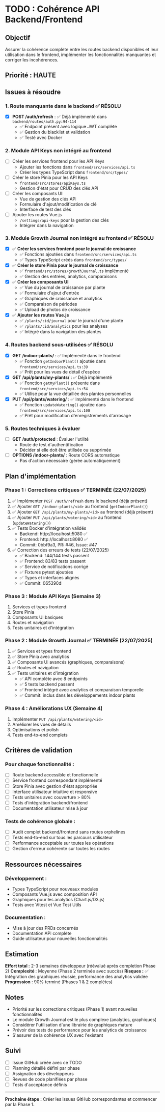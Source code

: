 # TODO : Cohérence API Backend/Frontend

## Objectif
Assurer la cohérence complète entre les routes backend disponibles et leur utilisation dans le frontend, implémenter les fonctionnalités manquantes et corriger les incohérences.

## Priorité : HAUTE

## Issues à résoudre

### 1. Route manquante dans le backend ✅ RÉSOLU
- [x] **POST /auth/refresh** : ✅ Déjà implémenté dans `backend/routes/auth.py:94-114`
  - ✅ Endpoint présent avec logique JWT complète
  - ✅ Gestion du blacklist et validation
  - ✅ Testé avec Docker

### 2. Module API Keys non intégré au frontend
- [ ] Créer les services frontend pour les API Keys
  - Ajouter les fonctions dans `frontend/src/services/api.ts`
  - Créer les types TypeScript dans `frontend/src/types/`
- [ ] Créer le store Pinia pour les API Keys
  - `frontend/src/stores/apiKeys.ts`
  - Gestion d'état pour CRUD des clés API
- [ ] Créer les composants UI
  - Vue de gestion des clés API
  - Formulaire d'ajout/modification de clé
  - Interface de test des clés
- [ ] Ajouter les routes Vue.js
  - `/settings/api-keys` pour la gestion des clés
  - Intégrer dans la navigation

### 3. Module Growth Journal non intégré au frontend ✅ RÉSOLU
- [x] ✅ **Créer les services frontend pour le journal de croissance**
  - ✅ Fonctions ajoutées dans `frontend/src/services/api.ts`
  - ✅ Types TypeScript créés dans `frontend/src/types/`
- [x] ✅ **Créer le store Pinia pour le journal de croissance**
  - ✅ `frontend/src/stores/growthJournal.ts` implémenté
  - ✅ Gestion des entrées, analytics, comparaisons
- [x] ✅ **Créer les composants UI**
  - ✅ Vue du journal de croissance par plante
  - ✅ Formulaire d'ajout d'entrée
  - ✅ Graphiques de croissance et analytics
  - ✅ Comparaison de périodes
  - ✅ Upload de photos de croissance
- [x] ✅ **Ajouter les routes Vue.js**
  - ✅ `/plants/:id/journal` pour le journal d'une plante
  - ✅ `/plants/:id/analytics` pour les analyses
  - ✅ Intégré dans la navigation des plantes

### 4. Routes backend sous-utilisées ✅ RÉSOLU
- [x] **GET /indoor-plants/<id>** : ✅ Implémenté dans le frontend
  - ✅ Fonction `getIndoorPlant()` ajoutée dans `frontend/src/services/api.ts:39`
  - ✅ Prêt pour les vues de détail d'espèce
- [x] **GET /api/plants/my-plants/<id>** : ✅ Déjà implémenté
  - ✅ Fonction `getMyPlant()` présente dans `frontend/src/services/api.ts:54`
  - ✅ Utilisé pour la vue détaillée des plantes personnelles
- [x] **PUT /api/plants/watering/<id>** : ✅ Implémenté dans le frontend
  - ✅ Fonction `updateWatering()` ajoutée dans `frontend/src/services/api.ts:100`
  - ✅ Prêt pour modification d'enregistrements d'arrosage

### 5. Routes techniques à évaluer
- [ ] **GET /auth/protected** : Évaluer l'utilité
  - Route de test d'authentification
  - Décider si elle doit être utilisée ou supprimée
- [ ] **OPTIONS /indoor-plants/<id>** : Route CORS automatique
  - Pas d'action nécessaire (gérée automatiquement)

## Plan d'implémentation

### Phase 1 : Corrections critiques ✅ TERMINÉE (22/07/2025)
1. ✅ Implémenter `POST /auth/refresh` dans le backend (déjà présent)
2. ✅ Ajouter `GET /indoor-plants/<id>` au frontend (`getIndoorPlant()`)
3. ✅ Ajouter `GET /api/plants/my-plants/<id>` au frontend (déjà présent)
4. ✅ Ajouter `PUT /api/plants/watering/<id>` au frontend (`updateWatering()`)
5. ✅ Tests Docker d'intégration validés
   - Backend: http://localhost:5080 ✅
   - Frontend: http://localhost:8080 ✅
   - Commit: 0bbf9a3, PR: #46, Issue: #47
6. ✅ Correction des erreurs de tests (22/07/2025)
   - ✅ Backend: 144/144 tests passent
   - ✅ Frontend: 83/83 tests passent
   - ✅ Service de notifications corrigé
   - ✅ Fixtures pytest ajoutées
   - ✅ Types et interfaces alignés
   - ✅ Commit: 065390d

### Phase 3 : Module API Keys (Semaine 3)
1. Services et types frontend
2. Store Pinia
3. Composants UI basiques
4. Routes et navigation
5. Tests unitaires et d'intégration

### Phase 2 : Module Growth Journal ✅ TERMINÉE (22/07/2025)
1. ✅ Services et types frontend
2. ✅ Store Pinia avec analytics
3. ✅ Composants UI avancés (graphiques, comparaisons)
4. ✅ Routes et navigation
5. ✅ Tests unitaires et d'intégration
   - ✅ API complète avec 8 endpoints
   - ✅ 5 tests backend passent
   - ✅ Frontend intégré avec analytics et comparaison temporelle
   - ✅ Commit: inclus dans les développements indoor plants

### Phase 4 : Améliorations UX (Semaine 4)
1. Implémenter `PUT /api/plants/watering/<id>`
2. Améliorer les vues de détails
3. Optimisations et polish
4. Tests end-to-end complets

## Critères de validation

### Pour chaque fonctionnalité :
- [ ] Route backend accessible et fonctionnelle
- [ ] Service frontend correspondant implémenté
- [ ] Store Pinia avec gestion d'état appropriée
- [ ] Interface utilisateur intuitive et responsive
- [ ] Tests unitaires avec couverture > 80%
- [ ] Tests d'intégration backend/frontend
- [ ] Documentation utilisateur mise à jour

### Tests de cohérence globale :
- [ ] Audit complet backend/frontend sans routes orphelines
- [ ] Tests end-to-end sur tous les parcours utilisateur
- [ ] Performance acceptable sur toutes les opérations
- [ ] Gestion d'erreur cohérente sur toutes les routes

## Ressources nécessaires

### Développement :
- Types TypeScript pour nouveaux modules
- Composants Vue.js avec composition API
- Graphiques pour les analytics (Chart.js/D3.js)
- Tests avec Vitest et Vue Test Utils

### Documentation :
- Mise à jour des PRDs concernés
- Documentation API complète
- Guide utilisateur pour nouvelles fonctionnalités

## Estimation

**Effort total :** 2-3 semaines développeur (réévalué après completion Phase 2)
**Complexité :** Moyenne (Phase 2 terminée avec succès)
**Risques :** ✅ Intégration des graphiques réussie, performance des analytics validée
**Progression :** 90% terminé (Phases 1 & 2 complètes)

## Notes

- Priorité sur les corrections critiques (Phase 1) avant nouvelles fonctionnalités
- Le module Growth Journal est le plus complexe (analytics, graphiques)
- Considérer l'utilisation d'une librairie de graphiques mature
- Prévoir des tests de performance pour les analytics de croissance
- S'assurer de la cohérence UX avec l'existant

## Suivi

- [ ] Issue GitHub créée avec ce TODO
- [ ] Planning détaillé défini par phase
- [ ] Assignation des développeurs
- [ ] Revues de code planifiées par phase
- [ ] Tests d'acceptance définis

---

**Prochaine étape :** Créer les issues GitHub correspondantes et commencer par la Phase 1.
